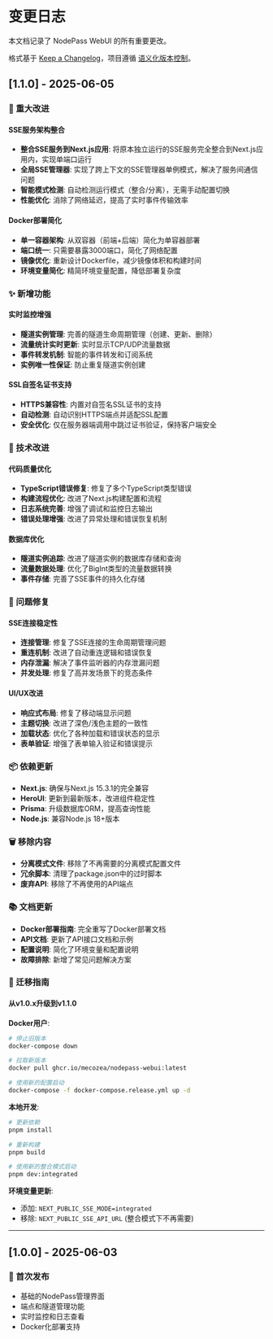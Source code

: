 # 变更日志

本文档记录了 NodePass WebUI 的所有重要更改。

格式基于 [Keep a Changelog](https://keepachangelog.com/zh-CN/1.0.0/)，项目遵循 [语义化版本控制](https://semver.org/lang/zh-CN/)。

## [1.1.0] - 2025-06-05

### 🚀 重大改进

#### SSE服务架构整合
- **整合SSE服务到Next.js应用**: 将原本独立运行的SSE服务完全整合到Next.js应用内，实现单端口运行
- **全局SSE管理器**: 实现了跨上下文的SSE管理器单例模式，解决了服务间通信问题
- **智能模式检测**: 自动检测运行模式（整合/分离），无需手动配置切换
- **性能优化**: 消除了网络延迟，提高了实时事件传输效率

#### Docker部署简化
- **单一容器架构**: 从双容器（前端+后端）简化为单容器部署
- **端口统一**: 只需要暴露3000端口，简化了网络配置
- **镜像优化**: 重新设计Dockerfile，减少镜像体积和构建时间
- **环境变量简化**: 精简环境变量配置，降低部署复杂度

### ✨ 新增功能

#### 实时监控增强
- **隧道实例管理**: 完善的隧道生命周期管理（创建、更新、删除）
- **流量统计实时更新**: 实时显示TCP/UDP流量数据
- **事件转发机制**: 智能的事件转发和订阅系统
- **实例唯一性保证**: 防止重复隧道实例创建

#### SSL自签名证书支持
- **HTTPS兼容性**: 内置对自签名SSL证书的支持
- **自动检测**: 自动识别HTTPS端点并适配SSL配置
- **安全优化**: 仅在服务器端调用中跳过证书验证，保持客户端安全

### 🔧 技术改进

#### 代码质量优化
- **TypeScript错误修复**: 修复了多个TypeScript类型错误
- **构建流程优化**: 改进了Next.js构建配置和流程
- **日志系统完善**: 增强了调试和监控日志输出
- **错误处理增强**: 改进了异常处理和错误恢复机制

#### 数据库优化
- **隧道实例追踪**: 改进了隧道实例的数据库存储和查询
- **流量数据处理**: 优化了BigInt类型的流量数据转换
- **事件存储**: 完善了SSE事件的持久化存储

### 🐛 问题修复

#### SSE连接稳定性
- **连接管理**: 修复了SSE连接的生命周期管理问题
- **重连机制**: 改进了自动重连逻辑和错误恢复
- **内存泄漏**: 解决了事件监听器的内存泄漏问题
- **并发处理**: 修复了高并发场景下的竞态条件

#### UI/UX改进
- **响应式布局**: 修复了移动端显示问题
- **主题切换**: 改进了深色/浅色主题的一致性
- **加载状态**: 优化了各种加载和错误状态的显示
- **表单验证**: 增强了表单输入验证和错误提示

### 📦 依赖更新
- **Next.js**: 确保与Next.js 15.3.1的完全兼容
- **HeroUI**: 更新到最新版本，改进组件稳定性
- **Prisma**: 升级数据库ORM，提高查询性能
- **Node.js**: 兼容Node.js 18+版本

### 🗑️ 移除内容
- **分离模式文件**: 移除了不再需要的分离模式配置文件
- **冗余脚本**: 清理了package.json中的过时脚本
- **废弃API**: 移除了不再使用的API端点

### 📚 文档更新
- **Docker部署指南**: 完全重写了Docker部署文档
- **API文档**: 更新了API接口文档和示例
- **配置说明**: 简化了环境变量和配置说明
- **故障排除**: 新增了常见问题解决方案

### 🔄 迁移指南

#### 从v1.0.x升级到v1.1.0

**Docker用户**:
```bash
# 停止旧版本
docker-compose down

# 拉取新版本
docker pull ghcr.io/mecozea/nodepass-webui:latest

# 使用新的配置启动
docker-compose -f docker-compose.release.yml up -d
```

**本地开发**:
```bash
# 更新依赖
pnpm install

# 重新构建
pnpm build

# 使用新的整合模式启动
pnpm dev:integrated
```

**环境变量更新**:
- 添加: `NEXT_PUBLIC_SSE_MODE=integrated`
- 移除: `NEXT_PUBLIC_SSE_API_URL` (整合模式下不再需要)

---

## [1.0.0] - 2025-06-03

### 🎉 首次发布
- 基础的NodePass管理界面
- 端点和隧道管理功能
- 实时监控和日志查看
- Docker化部署支持 